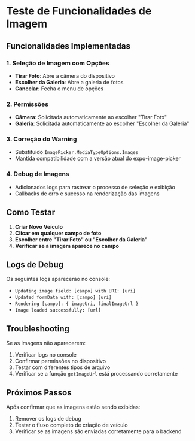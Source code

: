 # Teste de Funcionalidades de Imagem

## Funcionalidades Implementadas

### 1. Seleção de Imagem com Opções

- **Tirar Foto**: Abre a câmera do dispositivo
- **Escolher da Galeria**: Abre a galeria de fotos
- **Cancelar**: Fecha o menu de opções

### 2. Permissões

- **Câmera**: Solicitada automaticamente ao escolher "Tirar Foto"
- **Galeria**: Solicitada automaticamente ao escolher "Escolher da Galeria"

### 3. Correção do Warning

- Substituído `ImagePicker.MediaTypeOptions.Images`
- Mantida compatibilidade com a versão atual do expo-image-picker

### 4. Debug de Imagens

- Adicionados logs para rastrear o processo de seleção e exibição
- Callbacks de erro e sucesso na renderização das imagens

## Como Testar

1. **Criar Novo Veículo**
2. **Clicar em qualquer campo de foto**
3. **Escolher entre "Tirar Foto" ou "Escolher da Galeria"**
4. **Verificar se a imagem aparece no campo**

## Logs de Debug

Os seguintes logs aparecerão no console:

- `Updating image field: [campo] with URI: [uri]`
- `Updated formData with: [campo] [uri]`
- `Rendering [campo]: { imageUri, finalImageUrl }`
- `Image loaded successfully: [url]`

## Troubleshooting

Se as imagens não aparecerem:

1. Verificar logs no console
2. Confirmar permissões no dispositivo
3. Testar com diferentes tipos de arquivo
4. Verificar se a função `getImageUrl` está processando corretamente

## Próximos Passos

Após confirmar que as imagens estão sendo exibidas:

1. Remover os logs de debug
2. Testar o fluxo completo de criação de veículo
3. Verificar se as imagens são enviadas corretamente para o backend
